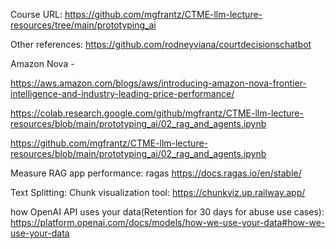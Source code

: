 
Course URL:
https://github.com/mgfrantz/CTME-llm-lecture-resources/tree/main/prototyping_ai

Other references:
https://github.com/rodneyviana/courtdecisionschatbot


Amazon Nova - 

https://aws.amazon.com/blogs/aws/introducing-amazon-nova-frontier-intelligence-and-industry-leading-price-performance/



https://colab.research.google.com/github/mgfrantz/CTME-llm-lecture-resources/blob/main/prototyping_ai/02_rag_and_agents.ipynb

https://github.com/mgfrantz/CTME-llm-lecture-resources/blob/main/prototyping_ai/02_rag_and_agents.ipynb



Measure RAG app performance:
ragas
https://docs.ragas.io/en/stable/


Text Splitting:
Chunk visualization tool:
https://chunkviz.up.railway.app/


how OpenAI API uses your data(Retention for 30 days for abuse use cases): 
https://platform.openai.com/docs/models/how-we-use-your-data#how-we-use-your-data


